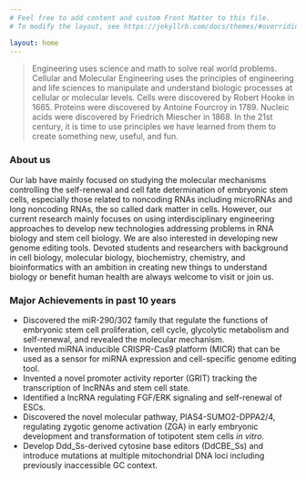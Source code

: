 ```yaml
---
# Feel free to add content and custom Front Matter to this file.
# To modify the layout, see https://jekyllrb.com/docs/themes/#overriding-theme-defaults

layout: home
---
```


> Engineering uses science and math to solve real world problems. Cellular and Molecular Engineering uses the principles of engineering and life sciences to manipulate and understand biologic processes at cellular or molecular levels. Cells were discovered by Robert Hooke in 1665. Proteins were discovered by Antoine Fourcroy in 1789. Nucleic acids were discovered by Friedrich Miescher in 1868. In the 21st century, it is time to use principles we have learned from them to create something new, useful, and fun.

### About us

Our lab have mainly focused on studying the molecular mechanisms controlling the self-renewal and cell fate determination of embryonic stem cells, especially those related to noncoding RNAs including microRNAs and long noncoding RNAs, the so called dark matter in cells. However, our current research mainly focuses on using interdisciplinary engineering approaches to develop new technologies addressing problems in RNA biology and stem cell biology. We are also interested in developing new genome editing tools. Devoted students and researchers with background in cell biology, molecular biology, biochemistry, chemistry, and bioinformatics with an ambition in creating new things to understand biology or benefit human health are always welcome to visit or join us.

### Major Achievements in past 10 years

- Discovered the miR-290/302 family that regulate the functions of embryonic stem cell proliferation, cell cycle, glycolytic metabolism and self-renewal, and revealed the molecular mechanism.
- Invented miRNA inducible CRISPR-Cas9 platform (MICR) that can be used as a sensor for miRNA expression and cell-specific genome editing tool.
- Invented a novel promoter activity reporter (GRIT) tracking the transcription of lncRNAs and stem cell state.
- Identified a lncRNA regulating FGF/ERK signaling and self-renewal of ESCs.
- Discovered the novel molecular pathway, PIAS4-SUMO2-DPPA2/4, regulating zygotic genome activation (ZGA) in early embryonic development and transformation of totipotent stem cells _in vitro_.
- Develop Ddd_Ss-derived cytosine base editors (DdCBE_Ss) and introduce mutations at multiple mitochondrial DNA loci including previously inaccessible GC context.